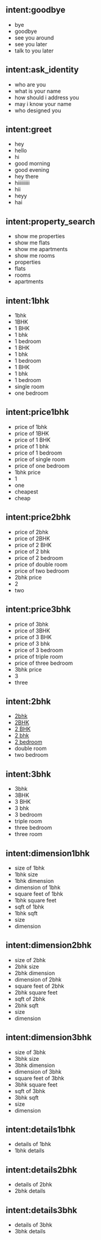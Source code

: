 ## intent:goodbye
- bye
- goodbye
- see you around
- see you later
- talk to you later

## intent:ask_identity
- who are you
- what is your name
- how should i address you
- may i know your name
- who designed you

## intent:greet
- hey
- hello
- hi
- good morning
- good evening
- hey there
- hiiiiiiiii
- hii
- heyy
- hai

## intent:property_search
- show me properties
- show me flats
- show me apartments
- show me rooms
- properties
- flats
- rooms
- apartments

## intent:1bhk
- 1bhk
- 1BHK
- 1 BHK
- 1 bhk
- 1 bedroom
- 1 BHK
- 1 bhk
- 1 bedroom
- 1 BHK
- 1 bhk
- 1 bedroom
- single room
- one bedroom

## intent:price1bhk
- price of 1bhk
- price of 1BHK
- price of 1 BHK
- price of 1 bhk
- price of 1 bedroom
- price of single room
- price of one bedroom
- 1bhk price
- 1
- one
- cheapest
- cheap

## intent:price2bhk
- price of 2bhk
- price of 2BHK
- price of 2 BHK
- price of 2 bhk
- price of 2 bedroom
- price of double room
- price of two bedroom
- 2bhk price
- 2
- two

## intent:price3bhk
- price of 3bhk
- price of 3BHK
- price of 3 BHK
- price of 3 bhk
- price of 3 bedroom
- price of triple room
- price of three bedroom
- 3bhk price
- 3
- three

## intent:2bhk
- [2bhk](roomType)
- [2BHK](roomType)
- [2 BHK](roomType)
- [2 bhk](roomType)
- [2 bedroom](roomType)
- double room
- two bedroom

## intent:3bhk
- 3bhk
- 3BHK
- 3 BHK
- 3 bhk
- 3 bedroom
- triple room
- three bedroom
- three room

## intent:dimension1bhk
- size of 1bhk
- 1bhk size
- 1bhk dimension
- dimension of 1bhk
- square feet of 1bhk
- 1bhk square feet
- sqft of 1bhk
- 1bhk sqft
- size
- dimension

## intent:dimension2bhk
- size of 2bhk
- 2bhk size
- 2bhk dimension
- dimension of 2bhk
- square feet of 2bhk
- 2bhk square feet
- sqft of 2bhk
- 2bhk sqft
- size
- dimension

## intent:dimension3bhk
- size of 3bhk
- 3bhk size
- 3bhk dimension
- dimension of 3bhk
- square feet of 3bhk
- 3bhk square feet
- sqft of 3bhk
- 3bhk sqft
- size
- dimension

## intent:details1bhk
- details of 1bhk
- 1bhk details

## intent:details2bhk
- details of 2bhk
- 2bhk details

## intent:details3bhk
- details of 3bhk
- 3bhk details